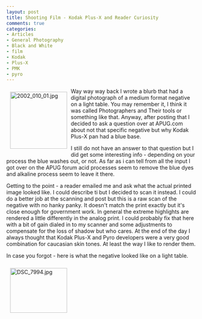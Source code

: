 ```yaml
---
layout: post
title: Shooting Film - Kodak Plus-X and Reader Curiosity
comments: true
categories:
- Articles
- General Photography
- Black and White
- film
- Kodak
- Plus-X
- PMK
- pyro
---
```

<a rel="lightbox" href="/wp-content/uploads/2009/12/2002_010_01.jpg"><img title="2002_010_01.jpg" src="/wp-content/uploads/2009/12/.thumbs/.2002_010_01.jpg" border="0" alt="2002_010_01.jpg" hspace="10" vspace="10" width="150" height="150" align="left" /></a>Way way way back I wrote a blurb that had a digital photograph of a medium format negative on a light table. You may remember it, I think it was called Photographers and Their tools or something like that. Anyway, after posting that I decided to ask a question over at APUG.com about not that specific negative but why Kodak Plus-X pan had a blue base.

I still do not have an answer to that question but I did get some interesting info - depending on your process the blue washes out, or not. As far as i can tell from all the input I got over on the APUG forum acid processes seem to remove the blue dyes and alkaline process seem to leave it there.

Getting to the point - a reader emailed me and ask what the actual printed image looked like. I could describe ti but I decided to scan it instead. I could do a better job at the scanning and post but this is a raw scan of the negative with no hanky panky. It doesn't match the print exactly but it's close enough for government work. In general the extreme highlights are rendered a little differently in the analog print. I could probably fix that here with a bit of gain dialed in to my scanner and some adjustments to compensate for the loss of shadow but who cares. At the end of the day I always thought that Kodak Plus-X and Pyro developers were a very good combination for caucasian skin tones. At least the way I like to render them.

In case you forgot - here is what the negative looked like on a light table.

<a rel="lightbox" href="/wp-content/uploads/2009/11/DSC_7994.jpg"><img title="DSC_7994.jpg" src="/wp-content/uploads/2009/11/.thumbs/.DSC_7994.jpg" border="0" alt="DSC_7994.jpg" hspace="10" vspace="10" width="150" height="118" align="left" /></a>